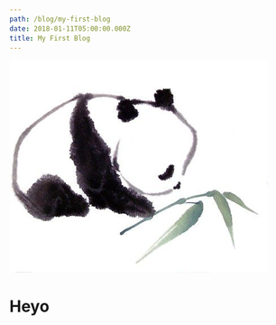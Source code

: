 ```yaml
---
path: /blog/my-first-blog
date: 2018-01-11T05:00:00.000Z
title: My First Blog
---
```

![cute panda](/static/assets/aetna.jpg)

# Heyo
